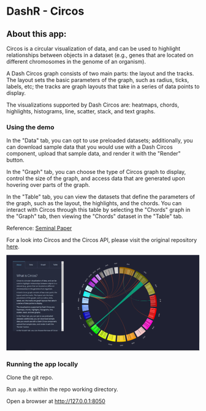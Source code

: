 # DashR - Circos

## About this app:

Circos is a circular visualization of data, and can be used to highlight relationships between objects in a dataset (e.g., genes that are located on different chromosomes in the genome of an organism).

A Dash Circos graph consists of two main parts: the layout and the tracks. The layout sets the basic parameters of the graph, such as radius, ticks, labels, etc; the tracks are graph layouts that take in a series of data points to display.

The visualizations supported by Dash Circos are: heatmaps, chords, highlights, histograms, line, scatter, stack, and text graphs.

### Using the demo

In the "Data" tab, you can opt to use preloaded datasets; additionally, you can download sample data that you would use with a Dash Circos component, upload that sample data, and render it with the "Render" button.

In the "Graph" tab, you can choose the type of Circos graph to display, control the size of the graph, and access data that are generated upon hovering over parts of the graph.

In the "Table" tab, you can view the datasets that define the parameters of the graph, such as the layout, the highlights, and the chords. You can interact with Circos through this table by selecting the "Chords" graph in the "Graph" tab, then viewing the "Chords" dataset in the "Table" tab.


Reference: [Seminal Paper](http://www.doi.org/10.1101/gr.092759.109)


For a look into Circos and the Circos API, please visit the original repository [here](https://github.com/nicgirault/circosJS).



![screenshot](assets/dashr-circos-screenshot.PNG)

### Running the app locally

Clone the git repo.

Run `app.R` within the repo working directory.

Open a browser at http://127.0.0.1:8050
